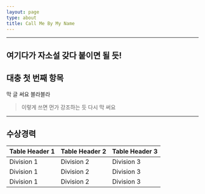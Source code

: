```yaml
---
layout: page
type: about
title: Call Me By My Name
---  
```

   
---
여기다가 자소설 갖다 붙이면 될 듯!
---
## 대충 첫 번째 항목
막 글 써요 블라블라
> 이렇게 쓰면 먼가 강조하는 듯
다시 막 써요
---
## 수상경력
   
| Table Header 1 | Table Header 2 | Table Header 3 |
| --- | --- | --- |
| Division 1 | Division 2 | Division 3 |
| Division 1 | Division 2 | Division 3 |
| Division 1 | Division 2 | Division 3 |
